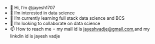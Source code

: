 - 👋 Hi, I’m @jayesh1707
- 👀 I’m interested in data science
- 🌱 I’m currently learning full stack data science and BCS
- 💞️ I’m looking to collaborate on data science 
- 📫 How to reach me = my mail id is jayeshvadje@gmail.com,and my linkdin id is jayesh vadje

<!---
jayesh1707/jayesh1707 is a ✨ special ✨ repository because its `README.md` (this file) appears on your GitHub profile.
You can click the Preview link to take a look at your changes.
--->
